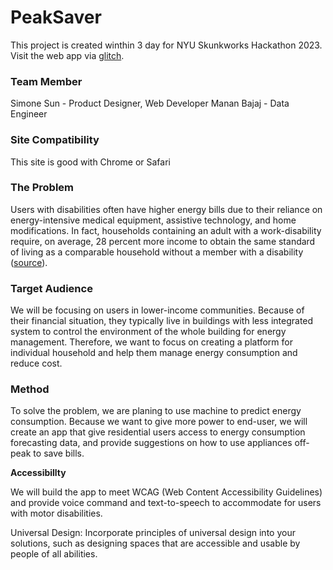 # PeakSaver

This project is created winthin 3 day for NYU Skunkworks Hackathon 2023.
Visit the web app via [glitch](https://peak-saver.glitch.me).

### Team Member

Simone Sun - Product Designer, Web Developer
Manan Bajaj - Data Engineer

### Site Compatibility

This site is good with Chrome or Safari

### The Problem

Users with disabilities often have higher energy bills due to their reliance on energy-intensive medical equipment, assistive technology, and home modifications. In fact, households containing an adult with a work-disability require, on average, 28 percent more income to obtain the same standard of living as a comparable household without a member with a disability ([source](https://www.nationaldisabilityinstitute.org/reports/extra-costs-living-with-disability/)).

### Target Audience

We will be focusing on users in lower-income communities. Because of their financial situation, they typically live in buildings with less integrated system to control the environment of the whole building for energy management. Therefore, we want to focus on creating a platform for individual household and help them manage energy consumption and reduce cost.

### Method

To solve the problem, we are planing to use machine to predict energy consumption. Because we want to give more power to end-user, we will create an app that give residential users access to energy consumption forecasting data, and provide suggestions on how to use appliances off-peak to save bills.

**Accessibillty**

We will build the app to meet WCAG (Web Content Accessibility Guidelines) and provide voice command and text-to-speech to accommodate for users with motor disabilities.

Universal Design: Incorporate principles of universal design into your solutions, such as designing spaces that are accessible and usable by people of all abilities.
